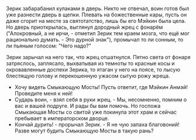 Зерик забарабанил кулаками в дверь. Никто не отвечал, воин готов был уже разнести дверь в щепки. Плевать на божественные кары, пусть он даже сгорит на месте за святотатство, лишь бы его Мэйкин была цела. Но дверь приоткрылась, выглянул дородный жрец с фонарём ("Алокровный, а не ирчи, - отметил Зерик тем краем мозга, что ещё мог рационально думать. - Это дурной знак"), промычал то ли сонным, то ли пьяным голосом: "Чего надо?"

Зерик зарычал на него так, что жрец отшатнулся. Пятно света от фонаря затряслось, заплясало, выхватывая из темноты то красные косы и окровавленные доспехи Зерика, то ятаган у него на поясе, то лысую блестящую голову и перекошенную ужасом сытую рожу жреца.

- Хочу видеть Смыкающую Мосты! Пусть ответит, где Мэйкин Анмэй! Проведите меня к ней!
- Сударь воин, - взял себя в руки жрец. - Мы, несомненно, помним о вас и вашей подруге. И рады бы вам помочь. Но госпожа Смыкающая Мосты со свитой уже покинула этот храм и сейчас пребывает в императорском дворце.
- Кончай дурить! - прорычал Зерик. - Я не чую запаха благовоний! Разве могут будить Смыкающую Мосты в такую рань?
